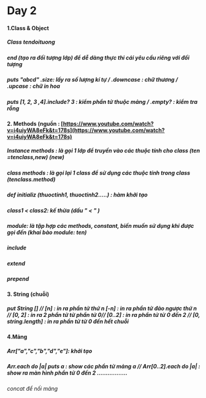 # Day 2
#### 1.Class & Object
##### Class tendoituong  
##### end (tạo ra đối tượng lớp) để dễ dàng thực thi cái yêu cầu riêng với đối tượng
##### puts "abcd" .size: lấy ra số lượng kí tự / .downcase : chữ thương / .upcase : chữ in hoa
##### puts [1, 2, 3 ,4].include? 3 : kiểm  phần tử thuộc mảng / .empty? :  kiểm tra rỗng
	
##### 
#### 2. Methods (nguồn : [https://www.youtube.com/watch?v=i4uiyWA8eFk&t=178s](https://www.youtube.com/watch?v=i4uiyWA8eFk&t=178s)
##### Instance methods : là gọi 1 lớp để truyền vào các thuộc tính cho class (ten =tenclass,new) (new)
##### class methods : là gọi lại 1 class để sử dụng  các thuộc tính trong class (tenclass.method)
##### def initializ (thuoctinh1, thuoctinh2.....) : hàm khởi tạo
##### class1 < class2: kế thừa (dấu " < " ) 
##### module: là tập hợp các methods, constant, biến muốn sử dụng  khi được gọi đến (khai bào module: ten)
##### include  	
##### extend
##### prepend

#### 3. String (chuỗi) 
##### put String [] // [n] : in ra phần tử thứ n [-n] : in ra phần tử đảo ngược thứ n // [0, 2] : in ra 2 phần tử từ phần tử 0// [0..2] : in ra phần tử từ 0 đến 2 // [0, string.length] : in ra phần tử từ 0 đến hết chuỗi
#### 4.Mảng 
##### Arr["a","c","b","d","e"]: khởi tạo
##### Arr.each do |a| puts  a : show các phần tử mảng a // Arr[0..2].each do |a| : show ra màn hình phần tử 0 đến 2 .................
###### concat để nối mảng
